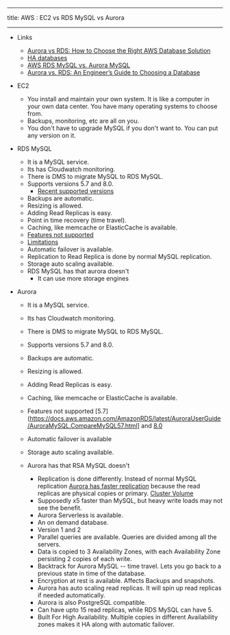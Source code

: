 --------
title: AWS : EC2 vs RDS MySQL vs Aurora

--------

* Links
    * [Aurora vs RDS: How to Choose the Right AWS Database Solution](https://www.percona.com/blog/when-should-i-use-amazon-aurora-and-when-should-i-use-rds-mysql/#:~:text=Aurora%20replicates%20data%20to%20six,process%20is%20slower%20than%20Aurora.)
    * [HA databases](https://www.percona.com/blog/the-ultimate-guide-to-database-high-availability/)
    * [AWS RDS MySQL vs. Aurora MySQL](https://houseofbrick.com/blog/aws-rds-mysql-vs-aurora-mysql/)
    * [Aurora vs. RDS: An Engineer’s Guide to Choosing a Database](https://www.lastweekinaws.com/blog/aurora-vs-rds-an-engineers-guide-to-choosing-a-database/#:~:text=You%20use%20a%20database%20engine,RDS%20is%20your%20only%20choice.)

* EC2
    * You install and maintain your own system. It is like a computer in your own data center. You have many operating systems to choose from. 
    * Backups, monitoring, etc are all on you.
    * You don't have to upgrade MySQL if you don't want to. You can put any version on it.

* RDS MySQL
    * It is a MySQL service.
    * Its has Cloudwatch monitoring.
    * There is DMS to migrate MySQL to RDS MySQL.
    * Supports versions 5.7 and 8.0.
       * [Recent supported versions](https://docs.aws.amazon.com/AmazonRDS/latest/UserGuide/MySQL.Concepts.VersionMgmt.html#MySQL.Concepts.VersionMgmt.Supported)
    * Backups are automatic.
    * Resizing is allowed.
    * Adding Read Replicas is easy.
    * Point in time recovery (time travel).
    * Caching, like memcache or ElasticCache is available.
    * [Features not supported](https://docs.aws.amazon.com/AmazonRDS/latest/UserGuide/MySQL.Concepts.FeatureSupport.html#MySQL.Concepts.Features)
    * [Limitations](https://docs.aws.amazon.com/AmazonRDS/latest/UserGuide/MySQL.KnownIssuesAndLimitations.html)
    * Automatic failover is available. 
    * Replication to Read Replica is done by normal MySQL replication.
    * Storage auto scaling available.
    * RDS MySQL has that aurora doesn't
        * It can use more storage engines

* Aurora
    * It is a MySQL service.
    * Its has Cloudwatch monitoring.
    * There is DMS to migrate MySQL to RDS MySQL.
    * Supports versions 5.7 and 8.0.
    * Backups are automatic.
    * Resizing is allowed.
    * Adding Read Replicas is easy.
    * Caching, like memcache or ElasticCache is available.
    * Features not supported [5.7](https://docs.aws.amazon.com/AmazonRDS/latest/AuroraUserGuide/AuroraMySQL.CompareMySQL57.html]
    and [8.0](https://docs.aws.amazon.com/AmazonRDS/latest/AuroraUserGuide/AuroraMySQL.MySQL80.html)
    * Automatic failover is available
    * Storage auto scaling available.

    * Aurora has that RSA MySQL doesn't
        * Replication is done differently. Instead of normal MySQL replication [Aurora has faster replication](https://docs.aws.amazon.com/AmazonRDS/latest/AuroraUserGuide/Aurora.Replication.html) because the read replicas are physical copies or primary. [Cluster Volume](https://docs.aws.amazon.com/AmazonRDS/latest/AuroraUserGuide/Aurora.Overview.StorageReliability.html#Aurora.Overview.Storage)
        * Supposedly x5 faster than MySQL, but heavy write loads may not see the benefit. 
        * Aurora Serverless is available.
	    * An on demand database.
	    * Version 1 and 2
        * Parallel queries are available. Queries are divided among all the servers.
        * Data is copied to 3 Availability Zones, with each Availability Zone persisting 2 copies of each write.
        * Backtrack for Aurora MySQL -- time travel. Lets you go back to a previous state in time of the database.
        * Encryption at rest is available. Affects Backups and snapshots.
        * Aurora has auto scaling read replicas. It will spin up read replicas if needed automatically.
        * Aurora is also PostgreSQL compatible.
        * Can have upto 15 read replicas, while RDS MySQL can have 5.
        * Built For High Availability. Multiple copies in different Availability zones makes it HA along with automatic failover. 
	


	
    